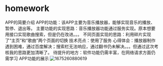 # homework
APP的简要介绍
APP的功能：该APP主要为音乐播放器，能够实现音乐的播放、暂停、退出等。
主要功能的实现思路：音乐播放器功能通过服务实现。原本想要用接口实现歌曲搜索，但是仍在改进。。。
不同页面实现的思路：利用碎片实现了“主页”和“歌曲”两个页面的切换
技术亮点：使用了服务
心得体会：播放器制作遇到困难，通过百度解决；搜索栏无法响应，通过翻书仍未解决。。。但通过这次考核我的思路更加清晰了。
待提升的地方：软件功能仍需丰富，在网络请求方面仍需学习
APP功能的展示
![1675260880619](https://user-images.githubusercontent.com/119737732/216067485-00ca06bd-a09c-4ff9-8258-18535f56f4ec.gif)
